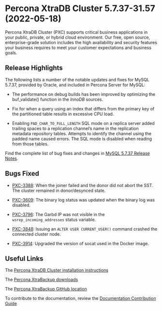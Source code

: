 # Percona XtraDB Cluster 5.7.37-31.57 (2022-05-18)

Percona XtraDB Cluster (PXC) supports critical business applications in your public, private, or hybrid cloud environment. Our free, open source, enterprise-grade solution includes the high availability and security features your business requires to meet your customer expectations and business goals.

## Release Highlights

The following lists a number of the notable updates and fixes for MySQL 5.7.37, provided by Oracle, and included in Percona Server for MySQL:


* The performance on debug builds has been improved by optimizing the buf_validate() function in the *InnoDB* sources.


* Fix for when a query using an index that differs from the primary key of the partitioned table results in excessive CPU load.


* Enabling `PAD_CHAR_TO_FULL_LENGTH` SQL mode on a replica server added trailing spaces to a replication channel’s name in the replication metadata repository tables. Attempts to identify the channel using the padded name caused errors. The SQL mode is disabled when reading from those tables.

Find the complete list of bug fixes and changes in [MySQL 5.7.37 Release Notes](https://dev.mysql.com/doc/relnotes/mysql/5.7/en/news-5-7-37.html).

## Bugs Fixed


* [PXC-3388](https://jira.percona.com/browse/PXC-3388): When the joiner failed and the donor did not abort the SST. The cluster remained in donor/desynced state.


* [PXC-3609](https://jira.percona.com/browse/PXC-3609): The binary log status was updated when the binary log was disabled.


* [PXC-3796](https://jira.percona.com/browse/PXC-3796): The Garbd IP was not visible in the `wsrep_incoming_addresses` status variable.


* [PXC-3848](https://jira.percona.com/browse/PXC-3848): Issuing an `ALTER USER CURRENT_USER()` command crashed the connected cluster node.


* [PXC-3914](https://jira.percona.com/browse/PXC-3914): Upgraded the version of socat used in the Docker image.

## Useful Links

The [Percona XtraDB Cluster installation instructions](https://www.percona.com/doc/percona-xtradb-cluster/5.7/install/index.html)

The [Percona XtraBackup downloads](https://www.percona.com/downloads/Percona-XtraDB-Cluster-57/LATEST/)

The [Percona XtraBackup GitHub location](https://github.com/percona/percona-xtradb-cluster)

To contribute to the documentation, review the [Documentation Contribution Guide](https://github.com/percona/percona-xtradb-cluster/blob/8.0/doc/source/contributing.md)
